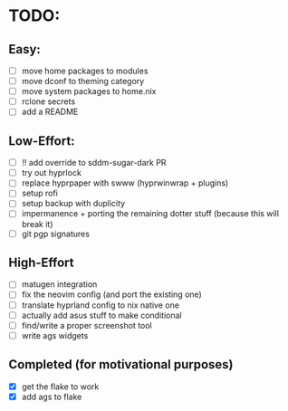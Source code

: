
# TODO:

## Easy:
- [ ] move home packages to modules  
- [ ] move dconf to theming category  
- [ ] move system packages to home.nix  
- [ ] rclone secrets  
- [ ] add a README

## Low-Effort:
- [ ] !! add override to sddm-sugar-dark PR  
- [ ] try out hyprlock  
- [ ] replace hyprpaper with swww (hyprwinwrap + plugins)  
- [ ] setup rofi  
- [ ] setup backup with duplicity  
- [ ] impermanence + porting the remaining dotter stuff (because this will break it)  
- [ ] git pgp signatures  

## High-Effort
- [ ] matugen integration  
- [ ] fix the neovim config (and port the existing one)  
- [ ] translate hyprland config to nix native one  
- [ ] actually add asus stuff to make conditional  
- [ ] find/write a proper screenshot tool  
- [ ] write ags widgets  

## Completed (for motivational purposes)
- [x] get the flake to work  
- [x] add ags to flake  
